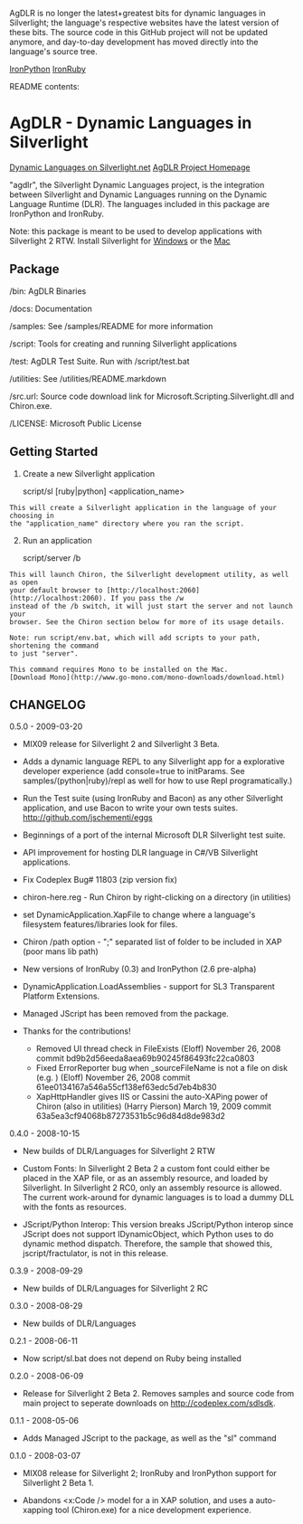 AgDLR is no longer the latest+greatest bits for dynamic languages in Silverlight; the language's respective websites have the latest version of these bits. The source code in this GitHub project will not be updated anymore, and day-to-day development has moved directly into the language's source tree.

[IronPython](http://ironpython.codeplex.com)
[IronRuby](http://ironruby.net)


README contents:

AgDLR - Dynamic Languages in Silverlight
========================================
  [Dynamic Languages on Silverlight.net](http://silverlight.net/dlr)
  [AgDLR Project Homepage](http://sdlsdk.codeplex.com)

  "agdlr", the Silverlight Dynamic Languages project, is the integration 
  between Silverlight and Dynamic Languages running on the Dynamic Language 
  Runtime (DLR). The languages included in this package are IronPython and IronRuby.

  Note: this package is meant to be used to develop applications with 
  Silverlight 2 RTW. Install Silverlight for [Windows](http://go.microsoft.com/fwlink/?LinkID=119972)
  or the [Mac](http://go.microsoft.com/fwlink/?LinkID=119973)

Package
-------
  /bin:       AgDLR Binaries
  
  /docs:      Documentation

  /samples:   See /samples/README for more information
  
  /script:    Tools for creating and running Silverlight applications

  /test:      AgDLR Test Suite. Run with /script/test.bat
  
  /utilities: See /utilities/README.markdown

  /src.url:   Source code download link for Microsoft.Scripting.Silverlight.dll and Chiron.exe.

  /LICENSE:   Microsoft Public License

Getting Started
---------------
  1. Create a new Silverlight application

      script/sl [ruby|python] <application_name>

    This will create a Silverlight application in the language of your choosing in
    the "application_name" directory where you ran the script.

  2. Run an application

      script/server /b

    This will launch Chiron, the Silverlight development utility, as well as open
    your default browser to [http://localhost:2060](http://localhost:2060). If you pass the /w
    instead of the /b switch, it will just start the server and not launch your
    browser. See the Chiron section below for more of its usage details.

    Note: run script/env.bat, which will add scripts to your path, shortening the command
    to just "server".

    This command requires Mono to be installed on the Mac.
    [Download Mono](http://www.go-mono.com/mono-downloads/download.html)

CHANGELOG
---------
  0.5.0 - 2009-03-20

  - MIX09 release for Silverlight 2 and Silverlight 3 Beta.

  - Adds a dynamic language REPL to any Silverlight app for a explorative
    developer experience (add console=true to initParams. See 
    samples/(python|ruby)/repl as well for how to use Repl programatically.)

  - Run the Test suite (using IronRuby and Bacon) as any other Silverlight
    application, and use Bacon to write your own tests suites. 
    http://github.com/jschementi/eggs

  - Beginnings of a port of the internal Microsoft DLR Silverlight test suite.

  - API improvement for hosting DLR language in C#/VB Silverlight applications.

  - Fix Codeplex Bug# 11803 (zip version fix)

  - chiron-here.reg - Run Chiron by right-clicking on a directory (in utilities)

  - set DynamicApplication.XapFile to change where a language's filesystem 
    features/libraries look for files.

  - Chiron /path option - ";" separated list of folder to be included in XAP
    (poor mans lib path)

  - New versions of IronRuby (0.3) and IronPython (2.6 pre-alpha)

  - DynamicApplication.LoadAssemblies - support for SL3 Transparent Platform
    Extensions.

  - Managed JScript has been removed from the package.

  - Thanks for the contributions!
    * Removed UI thread check in FileExists (Eloff) November 26, 2008
      commit bd9b2d56eeda8aea69b90245f86493fc22ca0803
    * Fixed ErrorReporter bug when _sourceFileName is not a file on disk (e.g. <string>) (Eloff) November 26, 2008
      commit 61ee0134167a546a55cf138ef63edc5d7eb4b830
    * XapHttpHandler gives IIS or Cassini the auto-XAPing power of Chiron (also in utilities) (Harry Pierson) March 19, 2009
      commit 63a5ea3cf94068b87273531b5c96d84d8de983d2

  0.4.0 - 2008-10-15

  - New builds of DLR/Languages for Silverlight 2 RTW

  - Custom Fonts: In Silverlight 2 Beta 2 a custom font could either be placed 
    in the XAP file, or as an assembly resource, and loaded by Silverlight. 
    In Silverlight 2 RC0, only an assembly resource is allowed. The current 
    work-around for dynamic languages is to load a dummy DLL with the fonts as
    resources.

  - JScript/Python Interop: This version breaks JScript/Python interop since
    JScript does not support IDynamicObject, which Python uses to do dynamic 
    method dispatch. Therefore, the sample that showed this, jscript/fractulator,
    is not in this release.

  0.3.9 - 2008-09-29

  - New builds of DLR/Languages for Silverlight 2 RC

  0.3.0 - 2008-08-29

  - New builds of DLR/Languages

  0.2.1 - 2008-06-11

  - Now script/sl.bat does not depend on Ruby being installed

  0.2.0 - 2008-06-09

  - Release for Silverlight 2 Beta 2. Removes samples and source code from 
    main project to seperate downloads on http://codeplex.com/sdlsdk.

  0.1.1 - 2008-05-06

  - Adds Managed JScript to the package, as well as the "sl" command

  0.1.0 - 2008-03-07

  - MIX08 release for Silverlight 2; IronRuby and IronPython support for 
    Silverlight 2 Beta 1.
    
  - Abandons <x:Code /> model for a in XAP solution, and uses a auto-xapping 
    tool (Chiron.exe) for a nice development experience.

